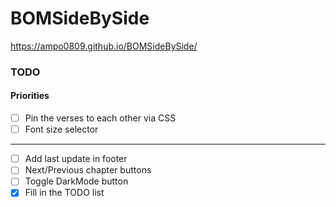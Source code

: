 # BOMSideBySide
https://ampo0809.github.io/BOMSideBySide/

### TODO
#### Priorities
- [ ] Pin the verses to each other via CSS
- [ ] Font size selector
-----------------------------------------------
- [ ] Add last update in footer
- [ ] Next/Previous chapter buttons
- [ ] Toggle DarkMode button
- [x] Fill in the TODO list